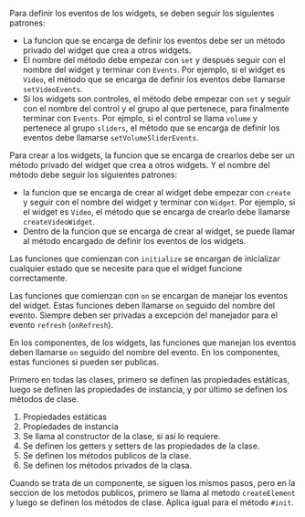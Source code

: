 Para definir los eventos de los widgets, se deben seguir los siguientes patrones:

- La funcion que se encarga de definir los eventos debe ser un método privado del widget que crea a otros widgets.
- El nombre del método debe empezar con `set` y después seguir con el nombre del widget
  y terminar con `Events`. Por ejemplo, si el widget es `Video`, el método que se encarga de definir los eventos debe llamarse `setVideoEvents`.
- Si los widgets son controles, el método debe empezar con `set` y seguir con el nombre
  del control y el grupo al que pertenece, para finalmente terminar con `Events`. Por ejmplo, si el control se llama `volume` y pertenece al grupo `sliders`, el método que se encarga de definir los eventos debe llamarse `setVolumeSliderEvents`.

Para crear a los widgets, la funcion que se encarga de crearlos debe ser un método privado del widget que crea a otros widgets. Y el nombre del método debe seguir los siguientes patrones:

- la funcion que se encarga de crear al widget debe empezar con `create` y seguir con
  el nombre del widget y terminar con `Widget`. Por ejemplo, si el widget es `Video`, el método que se encarga de crearlo debe llamarse `createVideoWidget`.
- Dentro de la funcion que se encarga de crear al widget, se puede llamar al método
  encargado de definir los eventos de los widgets.

Las funciones que comienzan con `initialize` se encargan de inicializar cualquier estado que se necesite para que el widget funcione correctamente.

Las funciones que comienzan con `on` se encargan de manejar los eventos del widget. Estas funciones deben llamarse `on` seguido del nombre del evento. Siempre deben ser privadas a excepción del manejador para el evento `refresh` (`onRefresh`).

En los componentes, de los widgets, las funciones que manejan los eventos deben llamarse `on` seguido del nombre del evento. En los componentes, estas funciones si pueden ser publicas.

Primero en todas las clases, primero se definen las propiedades estáticas, luego se definen las propiedades de instancia, y por último se definen los métodos de clase.

1. Propiedades estáticas
2. Propiedades de instancia
3. Se llama al constructor de la clase, si así lo requiere.
4. Se definen los getters y setters de las propiedades de la clase.
5. Se definen los métodos publicos de la clase.
6. Se definen los métodos privados de la clasa.

Cuando se trata de un componente, se siguen los mismos pasos, pero en la seccion de los metodos publicos, primero se llama al metodo `createElement` y luego se definen los métodos de clase. Aplica igual para el método `#init`.
